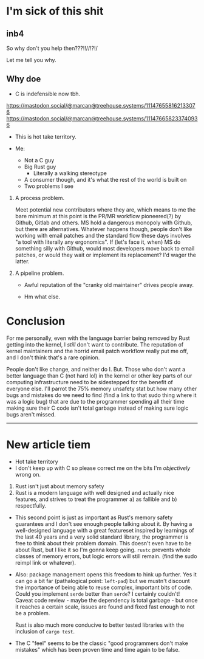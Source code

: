 # I'm sick of this shit

## inb4

So why don't you help then???!!//!?!/

Let me tell you why.

## Why doe

- C is indefensible now tbh.

<https://mastodon.social/@marcan@treehouse.systems/111476558162133076>
<https://mastodon.social/@marcan@treehouse.systems/111476658233740936>

- This is hot take territory.

- Me:
  - Not a C guy
  - Big Rust guy
    - Literally a walking stereotype
  - A consumer though, and it's what the rest of the world is built on
  - Two problems I see

1. A process problem.

   Meet potential new contributors where they are, which means to me the bare minimum at this point
   is the PR/MR workflow pioneered(?) by Github, Gitlab and others. MS hold a dangerous monopoly
   with Github, but there are alternatives. Whatever happens though, people don't like working with
   email patches and the standard flow these days involves "a tool with literally any ergonomics".
   If (let's face it, when) MS do something silly with Github, would most developers move back to
   email patches, or would they wait or implement its replacement? I'd wager the latter.

2. A pipeline problem.

   - Awful reputation of the "cranky old maintainer" drives people away.

   - Hm what else.

# Conclusion

For me personally, even with the language barrier being removed by Rust getting into the kernel, I
_still_ don't want to contribute. The reputation of kernel maintainers and the horrid email patch
workflow really put me off, and I don't think that's a rare opinion.

People don't like change, and neither do I. But. Those who don't want a better language than C (not
hard lol) in the kernel or other key parts of our computing infrastructure need to be sidestepped
for the benefit of everyone else. I'll parrot the 75% memory unsafety stat but how many other bugs
and mistakes do we need to find (find a link to that sudo thing where it was a logic bug) that are
due to the programmer spending all their time making sure their C code isn't total garbage instead
of making sure logic bugs aren't missed.

---

# New article tiem

- Hot take territory
- I don't keep up with C so please correct me on the bits I'm _objectively_ wrong on.

1. Rust isn't just about memory safety
2. Rust is a modern language with well designed and actually nice features, and strives to treat the
   programmer a) as fallible and b) respectfully.

- This second point is just as important as Rust's memory safety guarantees and I don't see enough
  people talking about it. By having a well-designed language with a great featureset inspired by
  learnings of the last 40 years and a very solid standard library, the programmer is free to think
  about their problem domain. This doesn't even have to be about Rust, but I like it so I'm gonna
  keep going. `rustc` prevents whole classes of memory errors, but logic errors will still remain.
  (find the sudo reimpl link or whatever).

- Also: package management opens this freedom to hink up further. Yes it can go a bit far
  (pathalogical point: `left-pad`) but we mustn't discount the importance of being able to reuse
  complex, important bits of code. Could you implement `serde` better than `serde`? I certainly
  couldn't! Caveat code review - maybe the dependency is total garbage - but once it reaches a
  certain scale, issues are found and fixed fast enough to not be a problem.

  Rust is also much more conducive to better tested libraries with the inclusion of `cargo test`.

- The C "feel" seems to be the classic "good programmers don't make mistakes" which has been proven
  time and time again to be false.
